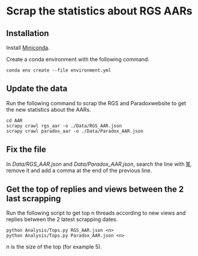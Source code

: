 # Scrap the statistics about RGS AARs

## Installation
Install [Miniconda](https://conda.io/miniconda.html).

Create a conda environment with the following command.

````
conda env create --file environment.yml
````

## Update the data

Run the following command to scrap the RGS and Paradoxwebsite to get the new statistics about the
AARs.

```
cd AAR
scrapy crawl rgs_aar -o ./Data/RGS_AAR.json
scrapy crawl paradox_aar -o ./Data/Paradox_AAR.json
```

## Fix the file

In *Data/RGS_AAR.json* and *Data/Paradox_AAR.json*, search the line with **][**,
remove it and add a comma at the end of the previous line.

## Get the top of replies and views between the 2 last scrapping

Run the following script to get top n threads according to new views and replies between the 
2 latest scrapping dates.

```
python Analysis/Tops.py RGS_AAR.json <n>
python Analysis/Tops.py Paradox_AAR.json <n>
```

*n* is the size of the top (for example 5).

